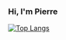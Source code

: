 ### Hi, I'm Pierre

[![Top Langs](https://github-readme-stats.vercel.app/api/top-langs/?username=pmaldagu&langs_count=8)](https://github.com/anuraghazra/github-readme-stats)

<!--
**pmaldagu/pmaldagu** is a ✨ _special_ ✨ repository because its `README.md` (this file) appears on your GitHub profile.

Here are some ideas to get you started:

- 🔭 I’m currently working on ...
- 🌱 I’m currently learning ...
- 👯 I’m looking to collaborate on ...
- 🤔 I’m looking for help with ...
- 💬 Ask me about ...
- 📫 How to reach me: ...
- 😄 Pronouns: ...
- ⚡ Fun fact: ...
-->
